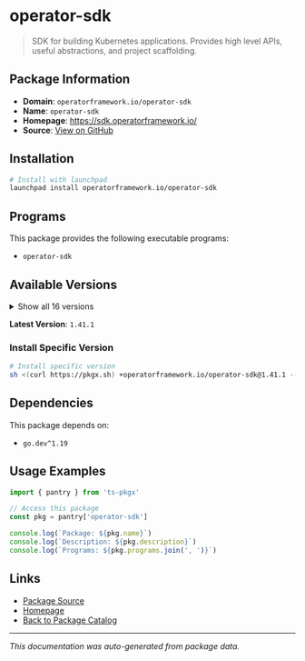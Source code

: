 # operator-sdk

> SDK for building Kubernetes applications. Provides high level APIs, useful abstractions, and project scaffolding.

## Package Information

- **Domain**: `operatorframework.io/operator-sdk`
- **Name**: `operator-sdk`
- **Homepage**: https://sdk.operatorframework.io/
- **Source**: [View on GitHub](https://github.com/pkgxdev/pantry/tree/main/projects/operatorframework.io/operator-sdk/package.yml)

## Installation

```bash
# Install with launchpad
launchpad install operatorframework.io/operator-sdk
```

## Programs

This package provides the following executable programs:

- `operator-sdk`

## Available Versions

<details>
<summary>Show all 16 versions</summary>

- `1.41.1`, `1.41.0`, `1.40.0`, `1.39.2`, `1.39.1`
- `1.39.0`, `1.38.0`, `1.37.0`, `1.36.1`, `1.36.0`
- `1.35.0`, `1.34.2`, `1.34.1`, `1.34.0`, `1.33.0`
- `1.32.0`

</details>

**Latest Version**: `1.41.1`

### Install Specific Version

```bash
# Install specific version
sh <(curl https://pkgx.sh) +operatorframework.io/operator-sdk@1.41.1 -- $SHELL -i
```

## Dependencies

This package depends on:

- `go.dev^1.19`

## Usage Examples

```typescript
import { pantry } from 'ts-pkgx'

// Access this package
const pkg = pantry['operator-sdk']

console.log(`Package: ${pkg.name}`)
console.log(`Description: ${pkg.description}`)
console.log(`Programs: ${pkg.programs.join(', ')}`)
```

## Links

- [Package Source](https://github.com/pkgxdev/pantry/tree/main/projects/operatorframework.io/operator-sdk/package.yml)
- [Homepage](https://sdk.operatorframework.io/)
- [Back to Package Catalog](../../../package-catalog.md)

---

*This documentation was auto-generated from package data.*
